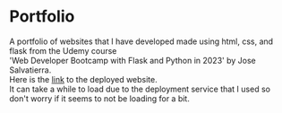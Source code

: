 # Portfolio
A portfolio of websites that I have developed made using html, css, and flask from the Udemy course \
'Web Developer Bootcamp with Flask and Python in 2023' by Jose Salvatierra. \
Here is the [link](https://portfolio-9juf.onrender.com) to the deployed website. \
It can take a while to load due to the deployment service that I used
so don't worry if it seems to not be loading for a bit.
